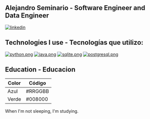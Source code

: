 ## Alejandro Seminario - Software Engineer and Data Engineer

[![linkedin](https://i.postimg.cc/cJj8vdf8/Dise-o-sin-t-tulo-6.png)](https://www.linkedin.com/in/alejandrovalentinoseminariomedina)
## Technologies I use - Tecnologías que utilizo:

[![python.png](https://i.postimg.cc/fyMWLPq9/python.png)](https://postimg.cc/WFfcY5vN)
[![java.png](https://i.postimg.cc/L8J9nLDN/java.png)](https://postimg.cc/G41wfBZy)
[![sqlite.png](https://i.postimg.cc/7PXw9mQK/sqlite.png)](https://postimg.cc/dD7btmFC)
[![postgresql.png](https://i.postimg.cc/xdKSzRzy/postgresqp.png)](https://postimg.cc/HJsKGb3V)
## Education - Educacion
| Color | Código|
| --- | ---- |
| Azul | #RRGGBB |
| Verde | #008000 |

When I'm not sleeping, I'm studying.
